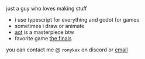 just a guy who loves making stuff

- i use typescript for everything and godot for games
- sometimes i draw or animate
- [aot](https://google.com/search?q=attack+on+titan&oq=attack+on+titan) is a masterpiece btw
- favorite game [the finals](https://reachthefinals.com)

you can contact me @ `ronykax` on discord or [email](mailto:ronykax@gmail.com)
